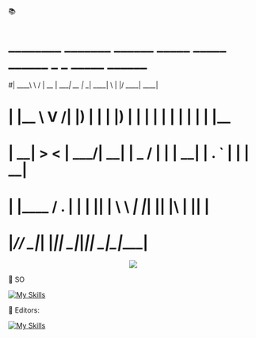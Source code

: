 📚 
 # ________   _______  ______ _____  _____ ______ _   _  _____ ______ 
 #|  ____\ \ / |  __ \|  ____|  __ \|_   _|  ____| \ | |/ ____|  ____|
 # | |__   \ V /| |__) | |__  | |__) | | | | |__  |  \| | |    | |__   
 # |  __|   > < |  ___/|  __| |  _  /  | | |  __| | . ` | |    |  __|  
 # | |____ / . \| |    | |____| | \ \ _| |_| |____| |\  | |____| |____ 
 # |______/_/ \_|_|    |______|_|  \_|_____|______|_| \_|\_____|______|


<p align="center">
  <a href="https://skillicons.dev">
    <img src="https://skillicons.dev/icons?i=atom,aws,gcp,bash,blender,c,cs,cpp,cloudflare,redhat,java,js,jenkins,kali,mongodb,kotlin,linux,maven,mysql,npm,ps,py,ruby,sqlite,ts,ubuntu,wordpress,css,debian,bots,discordjs,django,docker,dotnet,git,gmail,go,gradle,react,vue,flutter" />
  </a>
</p>


📀 SO 


[![My Skills](https://skillicons.dev/icons?i=arch&perline=8)](https://skillicons.dev)


📒 Editors:


[![My Skills](https://skillicons.dev/icons?i=idea,eclipse,pycharm,clion,rider,vscode,vscodium,webstorm,phpstorm,idea&perline=8)](https://skillicons.dev)
